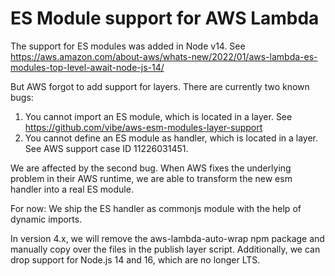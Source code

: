 # ES Module support for AWS Lambda

The support for ES modules was added in Node v14.
See https://aws.amazon.com/about-aws/whats-new/2022/01/aws-lambda-es-modules-top-level-await-node-js-14/

But AWS forgot to add support for layers. There are currently two known bugs:

1. You cannot import an ES module, which is located in a layer. See https://github.com/vibe/aws-esm-modules-layer-support
2. You cannot define an ES module as handler, which is located in a layer. See AWS support case ID 11226031451.

We are affected by the second bug. When AWS fixes the underlying problem in their AWS runtime, we are able to transform the new esm handler into a real ES module.

For now: We ship the ES handler as commonjs module with the help of dynamic imports.

In version 4.x, we will remove the aws-lambda-auto-wrap npm package and manually copy over the files in the publish layer script. Additionally, we can drop support for Node.js 14 and 16, which are no longer LTS.